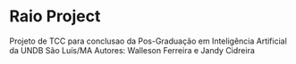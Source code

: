 # Raio Project
Projeto de TCC para conclusao da Pos-Graduação em Inteligência Artificial da UNDB São Luís/MA
Autores: Walleson Ferreira e Jandy Cidreira
